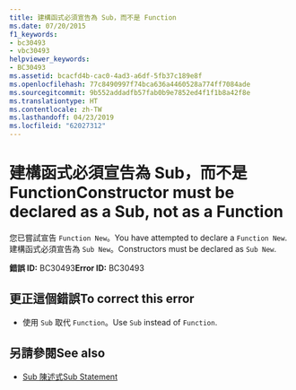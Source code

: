 ```yaml
---
title: 建構函式必須宣告為 Sub，而不是 Function
ms.date: 07/20/2015
f1_keywords:
- bc30493
- vbc30493
helpviewer_keywords:
- BC30493
ms.assetid: bcacfd4b-cac0-4ad3-a6df-5fb37c189e8f
ms.openlocfilehash: 77c8490997f74bca636a4460528a774ff7084ade
ms.sourcegitcommit: 9b552addadfb57fab0b9e7852ed4f1f1b8a42f8e
ms.translationtype: HT
ms.contentlocale: zh-TW
ms.lasthandoff: 04/23/2019
ms.locfileid: "62027312"
---
```

# <a name="constructor-must-be-declared-as-a-sub-not-as-a-function"></a><span data-ttu-id="0845f-102">建構函式必須宣告為 Sub，而不是 Function</span><span class="sxs-lookup"><span data-stu-id="0845f-102">Constructor must be declared as a Sub, not as a Function</span></span>
<span data-ttu-id="0845f-103">您已嘗試宣告 `Function New`。</span><span class="sxs-lookup"><span data-stu-id="0845f-103">You have attempted to declare a `Function New`.</span></span> <span data-ttu-id="0845f-104">建構函式必須宣告為 `Sub New`。</span><span class="sxs-lookup"><span data-stu-id="0845f-104">Constructors must be declared as `Sub New`.</span></span>  
  
 <span data-ttu-id="0845f-105">**錯誤 ID:** BC30493</span><span class="sxs-lookup"><span data-stu-id="0845f-105">**Error ID:** BC30493</span></span>  
  
## <a name="to-correct-this-error"></a><span data-ttu-id="0845f-106">更正這個錯誤</span><span class="sxs-lookup"><span data-stu-id="0845f-106">To correct this error</span></span>  
  
- <span data-ttu-id="0845f-107">使用 `Sub` 取代 `Function`。</span><span class="sxs-lookup"><span data-stu-id="0845f-107">Use `Sub` instead of `Function`.</span></span>  
  
## <a name="see-also"></a><span data-ttu-id="0845f-108">另請參閱</span><span class="sxs-lookup"><span data-stu-id="0845f-108">See also</span></span>

- [<span data-ttu-id="0845f-109">Sub 陳述式</span><span class="sxs-lookup"><span data-stu-id="0845f-109">Sub Statement</span></span>](../../visual-basic/language-reference/statements/sub-statement.md)
